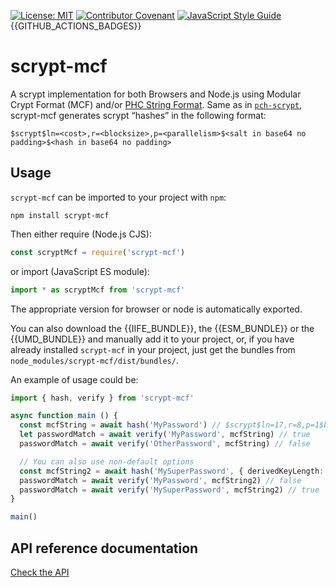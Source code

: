 [![License: MIT](https://img.shields.io/badge/License-MIT-yellow.svg)](LICENSE)
[![Contributor Covenant](https://img.shields.io/badge/Contributor%20Covenant-2.1-4baaaa.svg)](CODE_OF_CONDUCT.md)
[![JavaScript Style Guide](https://img.shields.io/badge/code_style-standard-brightgreen.svg)](https://standardjs.com)
{{GITHUB_ACTIONS_BADGES}}

# scrypt-mcf

A scrypt implementation for both Browsers and Node.js using Modular Crypt Format (MCF) and/or [PHC String Format](https://github.com/P-H-C/phc-string-format/blob/master/phc-sf-spec.md). Same as in [`pch-scrypt`](https://github.com/simonepri/phc-scrypt), scrypt-mcf generates scrypt “hashes” in the following format:

```mcf
$scrypt$ln=<cost>,r=<blocksize>,p=<parallelism>$<salt in base64 no padding>$<hash in base64 no padding>
```

## Usage

`scrypt-mcf` can be imported to your project with `npm`:

```console
npm install scrypt-mcf
```

Then either require (Node.js CJS):

```javascript
const scryptMcf = require('scrypt-mcf')
```

or import (JavaScript ES module):

```javascript
import * as scryptMcf from 'scrypt-mcf'
```

The appropriate version for browser or node is automatically exported.

You can also download the {{IIFE_BUNDLE}}, the {{ESM_BUNDLE}} or the {{UMD_BUNDLE}} and manually add it to your project, or, if you have already installed `scrypt-mcf` in your project, just get the bundles from `node_modules/scrypt-mcf/dist/bundles/`.

An example of usage could be:

```typescript
import { hash, verify } from 'scrypt-mcf'

async function main () {
  const mcfString = await hash('MyPassword') // $scrypt$ln=17,r=8,p=1$bjDYMlHNovhjawrXbfrAdw$q7Z6sgaMJMMdSNECL+MGGWX+6Vm+q/o6ysACeY8eYNY
  let passwordMatch = await verify('MyPassword', mcfString) // true
  passwordMatch = await verify('OtherPassword', mcfString) // false

  // You can also use non-default options
  const mcfString2 = await hash('MySuperPassword', { derivedKeyLength: 64, scryptParams: { logN: 18, r: 8, p: 2 } }) // $scrypt$ln=18,r=8,p=2$9lRqxeVS/at1bktaJ5q64A$pFmlWRrddcMHScP1Yceyo6UKc8eKEJDv+/aWSRlArg3b4Hu+xEFE88P+0HHilbBViRAAhtNWETTosUtxEJl95g
  passwordMatch = await verify('MyPassword', mcfString2) // false
  passwordMatch = await verify('MySuperPassword', mcfString2) // true
}

main()
```

## API reference documentation

[Check the API](docs/API.md)
